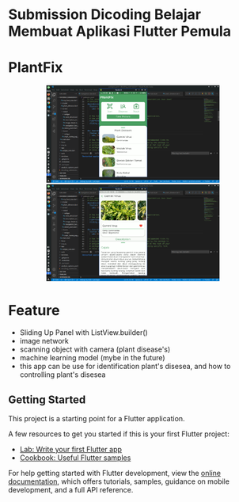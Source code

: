 # Submission Dicoding Belajar Membuat Aplikasi Flutter Pemula

# PlantFix
<p align="center">
  <img src="1.png" width="350" alt="accessibility text">
   <img src="2.png" width="350" alt="accessibility text">
</p>

# Feature
- Sliding Up Panel with ListView.builder()
- image network
- scanning object with camera (plant disease's)
- machine learning model (mybe in the future)
- this app can be use for identification plant's disesea, and how to controlling plant's disesea

## Getting Started

This project is a starting point for a Flutter application.

A few resources to get you started if this is your first Flutter project:

- [Lab: Write your first Flutter app](https://docs.flutter.dev/get-started/codelab)
- [Cookbook: Useful Flutter samples](https://docs.flutter.dev/cookbook)

For help getting started with Flutter development, view the
[online documentation](https://docs.flutter.dev/), which offers tutorials,
samples, guidance on mobile development, and a full API reference.

